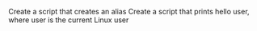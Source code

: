 Create a script that creates an alias
Create a script that prints hello user, where user is the current Linux user
